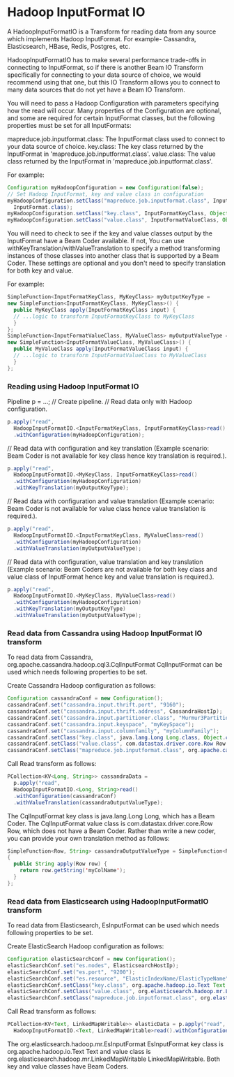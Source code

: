 <!--
    Licensed to the Apache Software Foundation (ASF) under one
    or more contributor license agreements.  See the NOTICE file
    distributed with this work for additional information
    regarding copyright ownership.  The ASF licenses this file
    to you under the Apache License, Version 2.0 (the
    "License"); you may not use this file except in compliance
    with the License.  You may obtain a copy of the License at

      http://www.apache.org/licenses/LICENSE-2.0

    Unless required by applicable law or agreed to in writing,
    software distributed under the License is distributed on an
    "AS IS" BASIS, WITHOUT WARRANTIES OR CONDITIONS OF ANY
    KIND, either express or implied.  See the License for the
    specific language governing permissions and limitations
    under the License.
-->

# Hadoop InputFormat IO

A HadoopInputFormatIO is a Transform for reading data from any source which
implements Hadoop InputFormat. For example- Cassandra, Elasticsearch, HBase, Redis, Postgres, etc.

HadoopInputFormatIO has to make several performance trade-offs in connecting to InputFormat, so if there is another Beam IO Transform specifically for connecting to your data source of choice, we would recommend using that one, but this IO Transform allows you to connect to many data sources that do not yet have a Beam IO Transform.

You will need to pass a Hadoop Configuration with parameters specifying how the read will occur. Many properties of the Configuration are optional, and some are required for certain InputFormat classes, but the following properties must be set for all InputFormats:

mapreduce.job.inputformat.class: The InputFormat class used to connect to your data source of choice.
key.class: The key class returned by the InputFormat in 'mapreduce.job.inputformat.class'.
value.class: The value class returned by the InputFormat in 'mapreduce.job.inputformat.class'.

For example:
```java
Configuration myHadoopConfiguration = new Configuration(false);
// Set Hadoop InputFormat, key and value class in configuration
myHadoopConfiguration.setClass("mapreduce.job.inputformat.class", InputFormatClass,
  InputFormat.class);
myHadoopConfiguration.setClass("key.class", InputFormatKeyClass, Object.class);
myHadoopConfiguration.setClass("value.class", InputFormatValueClass, Object.class);
```

You will need to check to see if the key and value classes output by the InputFormat have a Beam Coder available. If not, You can use withKeyTranslation/withValueTranslation to specify a method transforming instances of those classes into another class that is supported by a Beam Coder. These settings are optional and you don't need to specify translation for both key and value.

For example:
```java
SimpleFunction<InputFormatKeyClass, MyKeyClass> myOutputKeyType =
new SimpleFunction<InputFormatKeyClass, MyKeyClass>() {
  public MyKeyClass apply(InputFormatKeyClass input) {
  // ...logic to transform InputFormatKeyClass to MyKeyClass
  }
};
SimpleFunction<InputFormatValueClass, MyValueClass> myOutputValueType =
new SimpleFunction<InputFormatValueClass, MyValueClass>() {
  public MyValueClass apply(InputFormatValueClass input) {
  // ...logic to transform InputFormatValueClass to MyValueClass
  }
};
```

### Reading using Hadoop InputFormat IO
Pipeline p = ...; // Create pipeline.
// Read data only with Hadoop configuration.

```java
p.apply("read",
  HadoopInputFormatIO.<InputFormatKeyClass, InputFormatKeyClass>read()
  .withConfiguration(myHadoopConfiguration);
```

// Read data with configuration and key translation (Example scenario: Beam Coder is not
available for key class hence key translation is required.).

```java
p.apply("read",
  HadoopInputFormatIO.<MyKeyClass, InputFormatKeyClass>read()
  .withConfiguration(myHadoopConfiguration)
  .withKeyTranslation(myOutputKeyType);
```

// Read data with configuration and value translation (Example scenario: Beam Coder is not
available for value class hence value translation is required.).

```java
p.apply("read",
  HadoopInputFormatIO.<InputFormatKeyClass, MyValueClass>read()
  .withConfiguration(myHadoopConfiguration)
  .withValueTranslation(myOutputValueType);
```

// Read data with configuration, value translation and key translation (Example scenario: Beam Coders are not available for both key class and value class of InputFormat hence key and value translation is required.).

```java
p.apply("read",
  HadoopInputFormatIO.<MyKeyClass, MyValueClass>read()
  .withConfiguration(myHadoopConfiguration)
  .withKeyTranslation(myOutputKeyType)
  .withValueTranslation(myOutputValueType);
```

### Read data from Cassandra using Hadoop InputFormat IO transform

To read data from Cassandra, org.apache.cassandra.hadoop.cql3.CqlInputFormat
CqlInputFormat can be used which needs following properties to be set.

Create Cassandra Hadoop configuration as follows:

```java
Configuration cassandraConf = new Configuration();
cassandraConf.set("cassandra.input.thrift.port", "9160");
cassandraConf.set("cassandra.input.thrift.address", CassandraHostIp);
cassandraConf.set("cassandra.input.partitioner.class", "Murmur3Partitioner");
cassandraConf.set("cassandra.input.keyspace", "myKeySpace");
cassandraConf.set("cassandra.input.columnfamily", "myColumnFamily");
cassandraConf.setClass("key.class", java.lang.Long Long.class, Object.class);
cassandraConf.setClass("value.class", com.datastax.driver.core.Row Row.class, Object.class);
cassandraConf.setClass("mapreduce.job.inputformat.class", org.apache.cassandra.hadoop.cql3.CqlInputFormat CqlInputFormat.class, InputFormat.class);
```

Call Read transform as follows:

```java
PCollection<KV<Long, String>> cassandraData =
  p.apply("read",
  HadoopInputFormatIO.<Long, String>read()
  .withConfiguration(cassandraConf)
  .withValueTranslation(cassandraOutputValueType);
```

The CqlInputFormat key class is java.lang.Long Long, which has a Beam Coder. The CqlInputFormat value class is com.datastax.driver.core.Row Row, which does not have a Beam Coder. Rather than write a new coder, you can provide your own translation method as follows:

```java
SimpleFunction<Row, String> cassandraOutputValueType = SimpleFunction<Row, String>()
{
  public String apply(Row row) {
    return row.getString('myColName');
  }
};
```
 
### Read data from Elasticsearch using HadoopInputFormatIO transform
 
To read data from Elasticsearch, EsInputFormat can be used which needs following properties to be set.
 
Create ElasticSearch Hadoop configuration as follows:

```java
Configuration elasticSearchConf = new Configuration();
elasticSearchConf.set("es.nodes", ElasticsearchHostIp);
elasticSearchConf.set("es.port", "9200");
elasticSearchConf.set("es.resource", "ElasticIndexName/ElasticTypeName");
elasticSearchConf.setClass("key.class", org.apache.hadoop.io.Text Text.class, Object.class);
elasticSearchConf.setClass("value.class", org.elasticsearch.hadoop.mr.LinkedMapWritable LinkedMapWritable.class, Object.class);
elasticSearchConf.setClass("mapreduce.job.inputformat.class", org.elasticsearch.hadoop.mr.EsInputFormat EsInputFormat.class, InputFormat.class);
```

Call Read transform as follows:

```java
PCollection<KV<Text, LinkedMapWritable>> elasticData = p.apply("read",
  HadoopInputFormatIO.<Text, LinkedMapWritable>read().withConfiguration(elasticSearchConf));
```

The org.elasticsearch.hadoop.mr.EsInputFormat EsInputFormat key class is
org.apache.hadoop.io.Text Text and value class is org.elasticsearch.hadoop.mr.LinkedMapWritable LinkedMapWritable. Both key and value classes have Beam Coders.